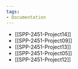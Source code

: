 ```yaml
---
tags: 
- Documentation
---
```

- [[SPP-2451-Project14]]
- [[SPP-2451-Project09]]
- [[SPP-2451-Project13]]
- [[SPP-2451-Project05]]
- [[SPP-2451-Project12]]
